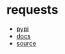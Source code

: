 # requests

- [pypi](https://pypi.org/project/requests/)
- [docs](https://requests.readthedocs.io/)
- [source](https://github.com/psf/requests)
